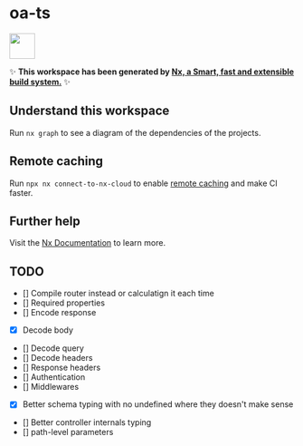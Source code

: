 # oa-ts

<a alt="Nx logo" href="https://nx.dev" target="_blank" rel="noreferrer"><img src="https://raw.githubusercontent.com/nrwl/nx/master/images/nx-logo.png" width="45"></a>

✨ **This workspace has been generated by [Nx, a Smart, fast and extensible build system.](https://nx.dev)** ✨

## Understand this workspace

Run `nx graph` to see a diagram of the dependencies of the projects.

## Remote caching

Run `npx nx connect-to-nx-cloud` to enable [remote caching](https://nx.app) and make CI faster.

## Further help

Visit the [Nx Documentation](https://nx.dev) to learn more.

## TODO

- [] Compile router instead or calculatign it each time
- [] Required properties
- [] Encode response
- [x] Decode body
- [] Decode query
- [] Decode headers
- [] Response headers
- [] Authentication
- [] Middlewares
- [x] Better schema typing with no undefined where they doesn't make sense
- [] Better controller internals typing
- [] path-level parameters
